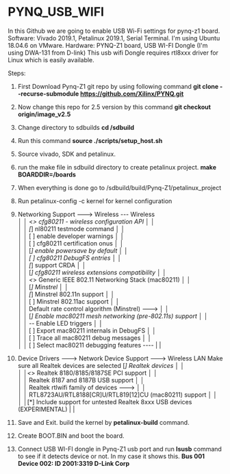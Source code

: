 # PYNQ_USB_WIFI
In this Github we are going to enable USB Wi-Fi settings for pynq-z1 board.
Software: Vivado 2019.1, Petalinux 2019.1, Serial Terminal. I'm using Ubuntu 18.04.6 on VMware.
Hardware: PYNQ-Z1 board, USB WI-FI Dongle (I'm using DWA-131 from D-link)
This usb wifi Dongle requires rtl8xxx driver for Linux which is easily available.

Steps:
1. First Download Pynq-Z1 git repo by using following command **git clone --recurse-submodule https://github.com/Xilinx/PYNQ.git**
2. Now change this repo for 2.5 version by this command **git checkout origin/image_v2.5**
3. Change directory to sdbuilds **cd <Pynq repo dir>/sdbuild**
4. Run this command **source ./scripts/setup_host.sh**
5. Source vivado, SDK and petalinux.
6. run the make file in sdbuild directory to create petalinux project. **make BOARDDIR=<pynq dir>/boards**
7. When everything is done go to <pynq>/sdbuild/build/Pynq-Z1/petalinux_project
8. Run petalinux-config -c kernel for kernel configuration
9. Networking Support ---> Wireless
        --- Wireless                                                      
  │ │    <*>   cfg80211 - wireless configuration API                      │ │  
  │ │    [*]     nl80211 testmode command                                 │ │  
  │ │    [ ]     enable developer warnings                                │ │  
  │ │    [ ]     cfg80211 certification onus                              │ │  
  │ │    [*]     enable powersave by default                              │ │  
  │ │    [ ]     cfg80211 DebugFS entries                                 │ │  
  │ │    [*]     support CRDA                                             │ │  
  │ │    [*]     cfg80211 wireless extensions compatibility               │ │  
  │ │    <*>   Generic IEEE 802.11 Networking Stack (mac80211)            │ │  
  │ │    [*]   Minstrel                                                   │ │  
  │ │    [*]     Minstrel 802.11n support                                 │ │  
  │ │    [ ]       Minstrel 802.11ac support                              │ │  
  │ │          Default rate control algorithm (Minstrel)  --->            │ │  
  │ │    [*]   Enable mac80211 mesh networking (pre-802.11s) support      │ │  
  │ │    -*-   Enable LED triggers                                        │ │  
  │ │    [ ]   Export mac80211 internals in DebugFS                       │ │  
  │ │    [ ]   Trace all mac80211 debug messages                          │ │  
  │ │    [ ]   Select mac80211 debugging features  ----                   | |

10. Device Drivers  ---> Network Device Support ---> Wireless LAN
    Make sure all Realtek devices are selected
     [*]   Realtek devices                                                              │ │  
  │ │<*>     Realtek 8180/8185/8187SE PCI support                                       │ │  
  │ │<M>     Realtek 8187 and 8187B USB support                                         │ │  
  │ │<M>     Realtek rtlwifi family of devices  --->                                    │ │  
  │ │<M>     RTL8723AU/RTL8188[CR]U/RTL819[12]CU (mac80211) support                     │ │  
  │ │[*]       Include support for untested Realtek 8xxx USB devices (EXPERIMENTAL)     | |

11. Save and Exit. build the kernel by **petalinux-build** command.
12. Create BOOT.BIN and boot the board.
13. Connect USB WI-FI dongle in Pynq-Z1 usb port and run **lsusb** command to see if it detects device or not.
    In my case it shows this. **Bus 001 Device 002: ID 2001:3319 D-Link Corp**
